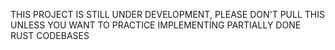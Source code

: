 THIS PROJECT IS STILL UNDER DEVELOPMENT, PLEASE DON'T PULL THIS UNLESS YOU WANT TO PRACTICE IMPLEMENTING PARTIALLY DONE RUST CODEBASES